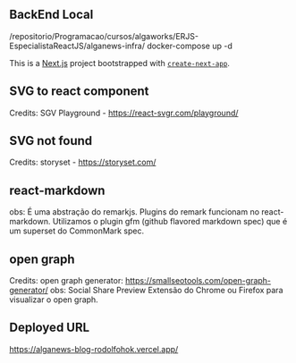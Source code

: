 ## BackEnd Local

/repositorio/Programacao/cursos/algaworks/ERJS-EspecialistaReactJS/alganews-infra/
docker-compose up -d

This is a [Next.js](https://nextjs.org/) project bootstrapped with [`create-next-app`](https://github.com/vercel/next.js/tree/canary/packages/create-next-app).

## SVG to react component

Credits:
SGV Playground - https://react-svgr.com/playground/

## SVG not found

Credits:
storyset - https://storyset.com/

## react-markdown

obs: É uma abstração do remarkjs. Plugins do remark funcionam no react-markdown.
Utilizamos o plugin gfm (github flavored markdown spec) que é um superset do CommonMark spec.

## open graph

Credits:
open graph generator: https://smallseotools.com/open-graph-generator/
obs: Social Share Preview
Extensão do Chrome ou Firefox para visualizar o open graph.

## Deployed URL

https://alganews-blog-rodolfohok.vercel.app/

